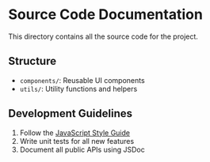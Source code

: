 # Source Code Documentation

This directory contains all the source code for the project.

## Structure
- `components/`: Reusable UI components
- `utils/`: Utility functions and helpers

## Development Guidelines
1. Follow the [JavaScript Style Guide](https://google.github.io/styleguide/jsguide.html)
2. Write unit tests for all new features
3. Document all public APIs using JSDoc
